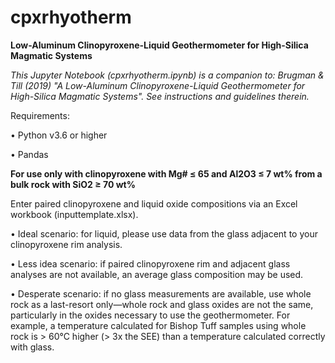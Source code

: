 # cpxrhyotherm
**Low-Aluminum Clinopyroxene-Liquid Geothermometer for High-Silica Magmatic Systems**

*This Jupyter Notebook (cpxrhyotherm.ipynb) is a companion to:
Brugman & Till (2019) "A Low-Aluminum Clinopyroxene-Liquid Geothermometer for High-Silica Magmatic Systems".
See instructions and guidelines therein.*

Requirements:

• Python v3.6 or higher

• Pandas

**For use only with clinopyroxene with Mg# ≤ 65 and Al2O3 ≤ 7 wt% from a bulk rock with SiO2 ≥ 70 wt%**

Enter paired clinopyroxene and liquid oxide compositions via an Excel workbook (inputtemplate.xlsx).

• Ideal scenario: for liquid, please use data from the glass adjacent to your clinopyroxene rim analysis.

• Less idea scenario: if paired clinopyroxene rim and adjacent glass analyses are not available, an average glass composition may be used.

• Desperate scenario: if no glass measurements are available, use whole rock as a last-resort only—whole rock and glass oxides are not the same, particularly in the oxides necessary to use the geothermometer. For example, a temperature calculated for Bishop Tuff samples using whole rock is > 60°C higher (> 3x the SEE) than a temperature calculated correctly with glass.
